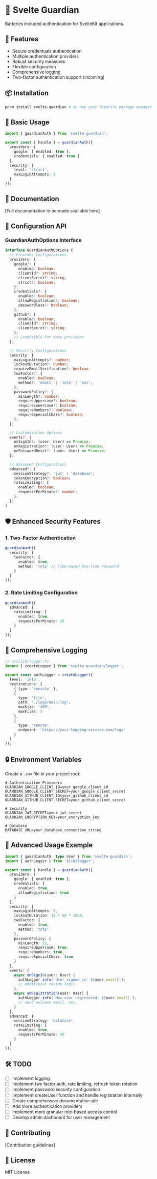 # 🔐 Svelte Guardian

Batteries included authentication for SvelteKit applications.

## 🚀 Features
- Secure credentuals authentication
- Multiple authentication providers
- Robust security measures
- Flexible configuration
- Comprehensive logging
- Two-factor authentication support (incoming)

## 📦 Installation

```bash
pnpm install svelte-guardian # or use your favorite package manager
```

## 🔧 Basic Usage

```typescript
import { guardianAuth } from 'svelte-guardian';

export const { handle } = guardianAuth({
  providers: {
    google: { enabled: true },
    credentials: { enabled: true }
  },
  security: {
    level: 'strict',
    maxLoginAttempts: 5
  }
});
```

## 📄 Documentation
[Full documentation to be made available here]

## 🔧 Configuration API

### GuardianAuthOptions Interface

```typescript
interface GuardianAuthOptions {
  // Provider Configurations
  providers: {
    google?: {
      enabled: boolean;
      clientId?: string;
      clientSecret?: string;
      strict?: boolean;
    };
    credentials?: {
      enabled: boolean;
      allowRegistration?: boolean;
      passwordless?: boolean;
    };
    github?: {
      enabled: boolean;
      clientId?: string;
      clientSecret?: string;
    };
    // Extensible for more providers
  };

  // Security Configurations
  security: {
    maxLoginAttempts?: number;
    lockoutDuration?: number;
    requireEmailVerification?: boolean;
    twoFactor?: {
      enabled: boolean;
      method?: 'email' | 'totp' | 'sms';
    };
    passwordPolicy?: {
      minLength?: number;
      requireUppercase?: boolean;
      requireLowercase?: boolean;
      requireNumbers?: boolean;
      requireSpecialChars?: boolean;
    };
  };

  // Customization Options
  events?: {
    onSignIn?: (user: User) => Promise;
    onRegistration?: (user: User) => Promise;
    onPasswordReset?: (user: User) => Promise;
  };

  // Advanced Configurations
  advanced?: {
    sessionStrategy?: 'jwt' | 'database';
    tokenEncryption?: boolean;
    rateLimiting?: {
      enabled: boolean;
      requestsPerMinute?: number;
    };
  };
}
```

## 🛡️ Enhanced Security Features

### 1. Two-Factor Authentication

```typescript
guardianAuth({
  security: {
    twoFactor: {
      enabled: true,
      method: 'totp' // Time-based One-Time Password
    }
  }
});
```

### 2. Rate Limiting Configuration

```typescript
guardianAuth({
  advanced: {
    rateLimiting: {
      enabled: true,
      requestsPerMinute: 10
    }
  }
});
```

## 📝 Comprehensive Logging

```typescript
// src/lib/logger.ts
import { createLogger } from 'svelte-guardian/logger';

export const authLogger = createLogger({
  level: 'info',
  destinations: [
    { type: 'console' },
    { 
      type: 'file', 
      path: './logs/auth.log',
      maxSize: '10M',
      maxFiles: 5
    },
    {
      type: 'remote',
      endpoint: 'https://your-logging-service.com/logs'
    }
  ]
});
```

## 🔒 Environment Variables

Create a `.env` file in your project root:

```env
# Authentication Providers
GUARDIAN_GOOGLE_CLIENT_ID=your_google_client_id
GUARDIAN_GOOGLE_CLIENT_SECRET=your_google_client_secret
GUARDIAN_GITHUB_CLIENT_ID=your_github_client_id
GUARDIAN_GITHUB_CLIENT_SECRET=your_github_client_secret

# Security
GUARDIAN_JWT_SECRET=your_jwt_secret
GUARDIAN_ENCRYPTION_KEY=your_encryption_key

# Database
DATABASE_URL=your_database_connection_string
```


## 🔬 Advanced Usage Example
```typescript
import { guardianAuth, type User } from 'svelte-guardian';
import { authLogger } from '$lib/logger';

export const { handle } = guardianAuth({
  providers: {
    google: { enabled: true },
    credentials: { 
      enabled: true,
      allowRegistration: true 
    }
  },
  security: {
    maxLoginAttempts: 5,
    lockoutDuration: 15 * 60 * 1000,
    twoFactor: {
      enabled: true,
      method: 'totp'
    },
    passwordPolicy: {
      minLength: 12,
      requireUppercase: true,
      requireNumbers: true,
      requireSpecialChars: true
    }
  },
  events: {
    async onSignIn(user: User) {
      authLogger.info(`User signed in: ${user.email}`);
      // Additional custom logic
    },
    async onRegistration(user: User) {
      authLogger.info(`New user registered: ${user.email}`);
      // Send welcome email, etc.
    }
  },
  advanced: {
    sessionStrategy: 'database',
    rateLimiting: {
      enabled: true,
      requestsPerMinute: 10
    }
  }
});
```

## 🛠 TODO
- [ ] Implement logging
- [ ] Implement two factor auth, rate limiting, refresh token rotation
- [ ] Implement password security configuration
- [ ] Implement createUser function and handle registration internally
- [ ] Create comprehensive documentation site
- [ ] Add more authentication providers
- [ ] Implement more granular role-based access control
- [ ] Develop admin dashboard for user management

## 🤝 Contributing
[Contribution guidelines]

## 📄 License
MIT License
